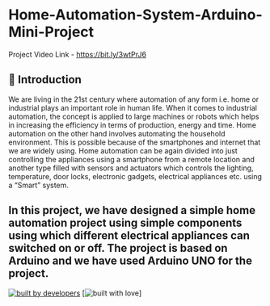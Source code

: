 # Home-Automation-System-Arduino-Mini-Project

Project Video Link - https://bit.ly/3wtPrJ6


## 📌 Introduction

We are living in the 21st century where automation of any form i.e. home or industrial plays an important role in human life. When it comes to industrial automation, the concept is applied to large machines or robots which helps in increasing the efficiency in terms of production, energy and time.
Home automation on the other hand involves automating the household environment. This is possible because of the smartphones and internet that we are widely using. Home automation can be again divided into just controlling the appliances using a smartphone from a remote location and another type filled with sensors and actuators which controls the lighting, temperature, door locks, electronic gadgets, electrical appliances etc. using a “Smart” system.


## In this project, we have designed a simple home automation project using simple components using which different electrical appliances can switched on or off. The project is based on Arduino and we have used Arduino UNO for the project.


<p align = "center">
  
<a href="#"><img src="http://ForTheBadge.com/images/badges/built-by-developers.svg" alt="built by developers"></a>
[![built with love](https://forthebadge.com/images/badges/built-with-love.svg)]

</p>

